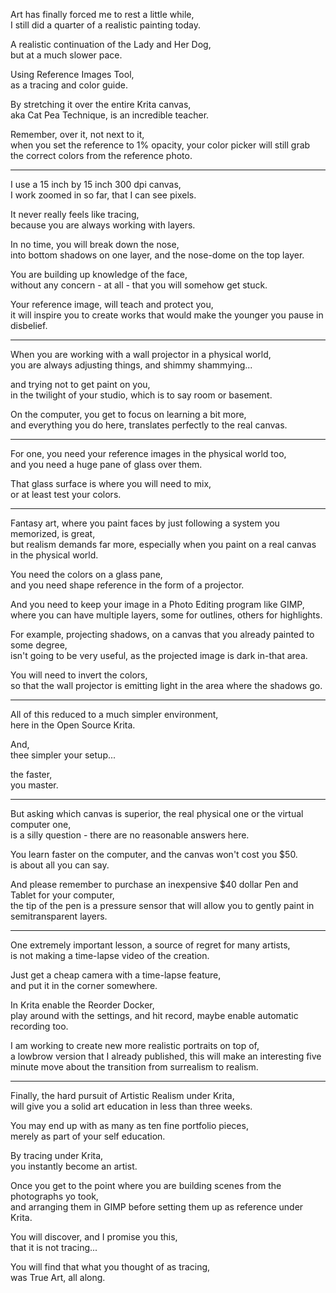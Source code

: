 Art has finally forced me to rest a little while,\
I still did a quarter of a realistic painting today.

A realistic continuation of the Lady and Her Dog,\
but at a much slower pace.

Using Reference Images Tool,\
as a tracing and color guide.

By stretching it over the entire Krita canvas,\
aka Cat Pea Technique, is an incredible teacher.

Remember, over it, not next to it,\
when you set the reference to 1% opacity, your color picker will still grab the correct colors from the reference photo.

---

I use a 15 inch by 15 inch 300 dpi canvas,\
I work zoomed in so far, that I can see pixels.

It never really feels like tracing,\
because you are always working with layers.

In no time, you will break down the nose,\
into bottom shadows on one layer, and the nose-dome on the top layer.

You are building up knowledge of the face,\
without any concern - at all - that you will somehow get stuck.

Your reference image, will teach and protect you,\
it will inspire you to create works that would make the younger you pause in disbelief.

---

When you are working with a wall projector in a physical world,\
you are always adjusting things, and shimmy shammying...

and trying not to get paint on you,\
in the twilight of your studio, which is to say room or basement.

On the computer, you get to focus on learning a bit more,\
and everything you do here, translates perfectly to the real canvas.

---

For one, you need your reference images in the physical world too,\
and you need a huge pane of glass over them.

That glass surface is where you will need to mix,\
or at least test your colors.

---

Fantasy art, where you paint faces by just following a system you memorized, is great,\
but realism demands far more, especially when you paint on a real canvas in the physical world.

You need the colors on a glass pane,\
and you need shape reference in the form of a projector.

And you need to keep your image in a Photo Editing program like GIMP,\
where you can have multiple layers, some for outlines, others for highlights.

For example, projecting shadows, on a canvas that you already painted to some degree,\
isn't going to be very useful, as the projected image is dark in-that area.

You will need to invert the colors,\
so that the wall projector is emitting light in the area where the shadows go.

---

All of this reduced to a much simpler environment,\
here in the Open Source Krita.

And,\
thee simpler your setup...

the faster,\
you master.

---

But asking which canvas is superior, the real physical one or the virtual computer one,\
is a silly question - there are no reasonable answers here.

You learn faster on the computer, and the canvas won't cost you $50.\
is about all you can say.

And please remember to purchase an inexpensive $40 dollar Pen and Tablet for your computer,\
the tip of the pen is a pressure sensor that will allow you to gently paint in semitransparent layers.

---

One extremely important lesson, a source of regret for many artists,\
is not making a time-lapse video of the creation.

Just get a cheap camera with a time-lapse feature,\
and put it in the corner somewhere.

In Krita enable the Reorder Docker,\
play around with the settings, and hit record, maybe enable automatic recording too.

I am working to create new more realistic portraits on top of,\
a lowbrow version that I already published, this will make an interesting five minute move about the transition from surrealism to realism.

---

Finally, the hard pursuit of Artistic Realism under Krita,\
will give you a solid art education in less than three weeks.

You may end up with as many as ten fine portfolio pieces,\
merely as part of your self education.

By tracing under Krita,\
you instantly become an artist.

Once you get to the point where you are building scenes from the photographs yo took,\
and arranging them in GIMP before setting them up as reference under Krita.

You will discover, and I promise you this,\
that it is not tracing...

You will find that what you thought of as tracing,\
was True Art, all along.

